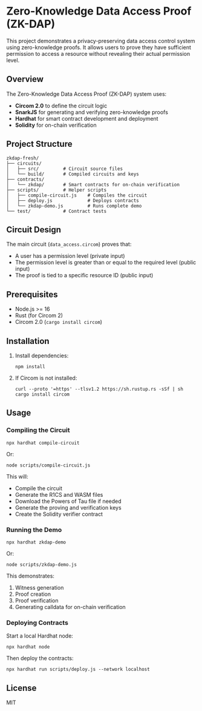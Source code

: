 # Zero-Knowledge Data Access Proof (ZK-DAP)

This project demonstrates a privacy-preserving data access control system using zero-knowledge proofs. It allows users to prove they have sufficient permission to access a resource without revealing their actual permission level.

## Overview

The Zero-Knowledge Data Access Proof (ZK-DAP) system uses:
- **Circom 2.0** to define the circuit logic
- **SnarkJS** for generating and verifying zero-knowledge proofs
- **Hardhat** for smart contract development and deployment
- **Solidity** for on-chain verification

## Project Structure

```
zkdap-fresh/
├── circuits/
│   ├── src/         # Circuit source files
│   └── build/       # Compiled circuits and keys
├── contracts/
│   └── zkdap/       # Smart contracts for on-chain verification
├── scripts/         # Helper scripts
│   ├── compile-circuit.js    # Compiles the circuit
│   ├── deploy.js             # Deploys contracts
│   └── zkdap-demo.js         # Runs complete demo
└── test/            # Contract tests
```

## Circuit Design

The main circuit (`data_access.circom`) proves that:
- A user has a permission level (private input)
- The permission level is greater than or equal to the required level (public input)
- The proof is tied to a specific resource ID (public input)

## Prerequisites

- Node.js >= 16
- Rust (for Circom 2)
- Circom 2.0 (`cargo install circom`)

## Installation

1. Install dependencies:
   ```
   npm install
   ```

2. If Circom is not installed:
   ```
   curl --proto '=https' --tlsv1.2 https://sh.rustup.rs -sSf | sh
   cargo install circom
   ```

## Usage

### Compiling the Circuit

```
npx hardhat compile-circuit
```

Or:
```
node scripts/compile-circuit.js
```

This will:
- Compile the circuit
- Generate the R1CS and WASM files
- Download the Powers of Tau file if needed
- Generate the proving and verification keys
- Create the Solidity verifier contract

### Running the Demo

```
npx hardhat zkdap-demo
```

Or:
```
node scripts/zkdap-demo.js
```

This demonstrates:
1. Witness generation
2. Proof creation
3. Proof verification
4. Generating calldata for on-chain verification

### Deploying Contracts

Start a local Hardhat node:
```
npx hardhat node
```

Then deploy the contracts:
```
npx hardhat run scripts/deploy.js --network localhost
```

## License

MIT 
